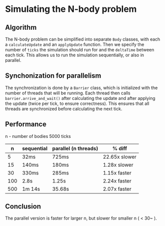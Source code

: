 # Simulating the N-body problem

## Algorithm

The N-body problem can be simplified into separate `Body` classes, with each a `calculateUpdate` and an `applyUpdate` function.
Then we specify the number of `ticks` the simulation should run for and the `deltaTime` between each tick.
This allows us to run the simulation sequentially, or also in parallel.

## Synchonization for parallelism

The synchronization is done by a `Barrier` class, which is initialized with the number of threads that will be running.
Each thread then calls `barrier.arrive_and_wait()` after calculating the update and after applying the update (twice per tick, to ensure correctness).
This ensures that all threads are synchronized before calculating the next tick.

## Performance

n - number of bodies
5000 ticks

| n | sequential | parallel  (n threads) | % diff |
|---|---|---|---|
| 5 | 32ms | 725ms | 22.65x slower | 
| 15 | 140ms | 180ms | 1.28x slower |
| 30 | 330ms | 285ms | 1.15x faster |
| 100 | 2.8s | 1.25s | 2.24x faster |
| 500 | 1m 14s | 35.68s | 2.07x faster |

## Conclusion

The parallel version is faster for larger n, but slower for smaller n ( \< 30~ ).
